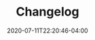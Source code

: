 ---
title: "Changelog"
date: 2020-07-11T22:20:46-04:00
draft: false
type: changelog
description: "Here I write the history and evolution of my web site. It helps me look at my past and analyze how far I improved my site."
menu:
  main:
    identifier: Changelog
    name: Changelog
    pre: "<i class='fa fa-list-alt'></i>"
    weight: 7
---